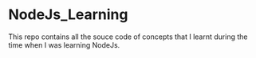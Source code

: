 # NodeJs_Learning

This repo contains all the souce code of concepts that I learnt during the time when I was learning NodeJs.
